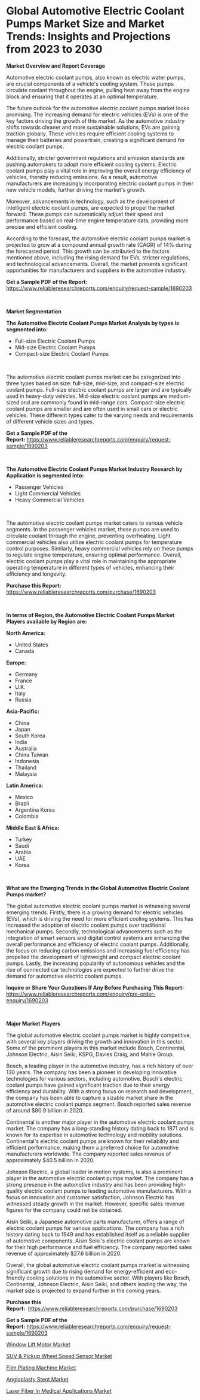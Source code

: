 <p><h1>Global Automotive Electric Coolant Pumps Market Size and Market Trends: Insights and Projections from 2023 to 2030</h1></p><p><strong>Market Overview and Report Coverage</strong></p>
<p><p>Automotive electric coolant pumps, also known as electric water pumps, are crucial components of a vehicle's cooling system. These pumps circulate coolant throughout the engine, pulling heat away from the engine block and ensuring that it operates at an optimal temperature.</p><p>The future outlook for the automotive electric coolant pumps market looks promising. The increasing demand for electric vehicles (EVs) is one of the key factors driving the growth of this market. As the automotive industry shifts towards cleaner and more sustainable solutions, EVs are gaining traction globally. These vehicles require efficient cooling systems to manage their batteries and powertrain, creating a significant demand for electric coolant pumps.</p><p>Additionally, stricter government regulations and emission standards are pushing automakers to adopt more efficient cooling systems. Electric coolant pumps play a vital role in improving the overall energy efficiency of vehicles, thereby reducing emissions. As a result, automotive manufacturers are increasingly incorporating electric coolant pumps in their new vehicle models, further driving the market's growth.</p><p>Moreover, advancements in technology, such as the development of intelligent electric coolant pumps, are expected to propel the market forward. These pumps can automatically adjust their speed and performance based on real-time engine temperature data, providing more precise and efficient cooling.</p><p>According to the forecast, the automotive electric coolant pumps market is projected to grow at a compound annual growth rate (CAGR) of 14% during the forecasted period. This growth can be attributed to the factors mentioned above, including the rising demand for EVs, stricter regulations, and technological advancements. Overall, the market presents significant opportunities for manufacturers and suppliers in the automotive industry.</p></p>
<p><strong>Get a Sample PDF of the Report:</strong> <a href="https://www.reliableresearchreports.com/enquiry/request-sample/1690203">https://www.reliableresearchreports.com/enquiry/request-sample/1690203</a></p>
<p>&nbsp;</p>
<p><strong>Market Segmentation</strong></p>
<p><strong>The Automotive Electric Coolant Pumps Market Analysis by types is segmented into:</strong></p>
<p><ul><li>Full-size Electric Coolant Pumps</li><li>Mid-size Electric Coolant Pumps</li><li>Compact-size Electric Coolant Pumps</li></ul></p>
<p>&nbsp;</p>
<p><p>The automotive electric coolant pumps market can be categorized into three types based on size: full-size, mid-size, and compact-size electric coolant pumps. Full-size electric coolant pumps are larger and are typically used in heavy-duty vehicles. Mid-size electric coolant pumps are medium-sized and are commonly found in mid-range cars. Compact-size electric coolant pumps are smaller and are often used in small cars or electric vehicles. These different types cater to the varying needs and requirements of different vehicle sizes and types.</p></p>
<p><strong>Get a Sample PDF of the Report:</strong>&nbsp;<a href="https://www.reliableresearchreports.com/enquiry/request-sample/1690203">https://www.reliableresearchreports.com/enquiry/request-sample/1690203</a></p>
<p>&nbsp;</p>
<p><strong>The Automotive Electric Coolant Pumps Market Industry Research by Application is segmented into:</strong></p>
<p><ul><li>Passenger Vehicles</li><li>Light Commercial Vehicles</li><li>Heavy Commercial Vehicles</li></ul></p>
<p>&nbsp;</p>
<p><p>The automotive electric coolant pumps market caters to various vehicle segments. In the passenger vehicles market, these pumps are used to circulate coolant through the engine, preventing overheating. Light commercial vehicles also utilize electric coolant pumps for temperature control purposes. Similarly, heavy commercial vehicles rely on these pumps to regulate engine temperature, ensuring optimal performance. Overall, electric coolant pumps play a vital role in maintaining the appropriate operating temperature in different types of vehicles, enhancing their efficiency and longevity.</p></p>
<p><strong>Purchase this Report:</strong>&nbsp; <a href="https://www.reliableresearchreports.com/purchase/1690203">https://www.reliableresearchreports.com/purchase/1690203</a></p>
<p>&nbsp;</p>
<p><strong>In terms of Region, the Automotive Electric Coolant Pumps Market Players available by Region are:</strong></p>
<p>
    <p> <strong> North America: </strong>
        <ul>
            <li>United States</li>
            <li>Canada</li>
        </ul>
        </p> 
    <p> <strong> Europe: </strong>
        <ul>
            <li>Germany</li>
            <li>France</li>
            <li>U.K.</li>
            <li>Italy</li>
            <li>Russia</li>
        </ul>
        </p> 
    <p> <strong> Asia-Pacific: </strong>
        <ul>
            <li>China</li>
            <li>Japan</li>
            <li>South Korea</li>
            <li>India</li>
            <li>Australia</li>
            <li>China Taiwan</li>
            <li>Indonesia</li>
            <li>Thailand</li>
            <li>Malaysia</li>
        </ul>
        </p> 
    <p> <strong> Latin America: </strong>
        <ul>
            <li>Mexico</li>
            <li>Brazil</li>
            <li>Argentina Korea</li>
            <li>Colombia</li>
        </ul>
        </p> 
    <p> <strong> Middle East & Africa: </strong>
        <ul>
            <li>Turkey</li>
            <li>Saudi</li>
            <li>Arabia</li>
            <li>UAE</li>
            <li>Korea</li>
        </ul>
    </p>
    </p>
<p>&nbsp;</p>
<p><strong>What are the Emerging Trends in the Global Automotive Electric Coolant Pumps market?</strong></p>
<p><p>The global automotive electric coolant pumps market is witnessing several emerging trends. Firstly, there is a growing demand for electric vehicles (EVs), which is driving the need for more efficient cooling systems. This has increased the adoption of electric coolant pumps over traditional mechanical pumps. Secondly, technological advancements such as the integration of smart sensors and digital control systems are enhancing the overall performance and efficiency of electric coolant pumps. Additionally, the focus on reducing carbon emissions and increasing fuel efficiency has propelled the development of lightweight and compact electric coolant pumps. Lastly, the increasing popularity of autonomous vehicles and the rise of connected car technologies are expected to further drive the demand for automotive electric coolant pumps.</p></p>
<p><strong>Inquire or Share Your Questions If Any Before Purchasing This Report</strong>- <a href="https://www.reliableresearchreports.com/enquiry/pre-order-enquiry/1690203">https://www.reliableresearchreports.com/enquiry/pre-order-enquiry/1690203</a></p>
<p>&nbsp;</p>
<p><strong>Major Market Players</strong></p>
<p><p>The global automotive electric coolant pumps market is highly competitive, with several key players driving the growth and innovation in this sector. Some of the prominent players in this market include Bosch, Continental, Johnson Electric, Aisin Seiki, KSPG, Davies Craig, and Mahle Group.</p><p>Bosch, a leading player in the automotive industry, has a rich history of over 130 years. The company has been a pioneer in developing innovative technologies for various sectors, including automotive. Bosch's electric coolant pumps have gained significant traction due to their energy efficiency and durability. With a strong focus on research and development, the company has been able to capture a sizable market share in the automotive electric coolant pumps segment. Bosch reported sales revenue of around $80.9 billion in 2020.</p><p>Continental is another major player in the automotive electric coolant pumps market. The company has a long-standing history dating back to 1871 and is known for its expertise in automotive technology and mobility solutions. Continental's electric coolant pumps are known for their reliability and efficient performance, making them a preferred choice for automotive manufacturers worldwide. The company reported sales revenue of approximately $40.5 billion in 2020.</p><p>Johnson Electric, a global leader in motion systems, is also a prominent player in the automotive electric coolant pumps market. The company has a strong presence in the automotive industry and has been providing high-quality electric coolant pumps to leading automotive manufacturers. With a focus on innovation and customer satisfaction, Johnson Electric has witnessed steady growth in the market. However, specific sales revenue figures for the company could not be obtained.</p><p>Aisin Seiki, a Japanese automotive parts manufacturer, offers a range of electric coolant pumps for various applications. The company has a rich history dating back to 1949 and has established itself as a reliable supplier of automotive components. Aisin Seiki's electric coolant pumps are known for their high performance and fuel efficiency. The company reported sales revenue of approximately $27.6 billion in 2020.</p><p>Overall, the global automotive electric coolant pumps market is witnessing significant growth due to rising demand for energy-efficient and eco-friendly cooling solutions in the automotive sector. With players like Bosch, Continental, Johnson Electric, Aisin Seiki, and others leading the way, the market size is projected to expand further in the coming years.</p></p>
<p><strong>Purchase this Report:</strong>&nbsp;&nbsp;<a href="https://www.reliableresearchreports.com/purchase/1690203">https://www.reliableresearchreports.com/purchase/1690203</a></p>
<p></p>
<p><strong>Get a Sample PDF of the Report:</strong>&nbsp;<a href="https://www.reliableresearchreports.com/enquiry/request-sample/1690203">https://www.reliableresearchreports.com/enquiry/request-sample/1690203</a></p>
<p><p><a href="https://github.com/vimar16th/Market-Research-Report-List-1/blob/main/window-lift-motor-market.md">Window Lift Motor Market</a></p><p><a href="https://github.com/luckyshygirl/Market-Research-Report-List-1/blob/main/suv-pickup-wheel-speed-sensor-market.md">SUV & Pickup Wheel Speed Sensor Market</a></p><p><a href="https://www.linkedin.com/pulse/film-plating-machine-market-share-amp-new-trends-analysis-bdpae/">Film Plating Machine Market</a></p><p><a href="https://medium.com/@noemiharvey05/angioplasty-stent-market-report-reveals-the-latest-trends-and-growth-opportunities-of-this-market-9d6889f836d4">Angioplasty Stent Market</a></p><p><a href="https://medium.com/@adolfoadams1988/laser-fiber-in-medical-applications-market-comprehensive-assessment-by-type-application-and-e1dcd0658583">Laser Fiber In Medical Applications Market</a></p></p>